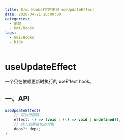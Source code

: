```yaml
---
title: 《Umi Hooks》官网笔记-useUpdateEffect
date: 2020-04-21 10:00:00
categories:
  - 前端
  - Umi/Hooks
tags:
  - Umi/Hooks
  - hide
---
```

# useUpdateEffect

一个只在依赖更新时执行的 useEffect hook。

## 一、API

```js
useUpdateEffect(
    // 可执行函数
	effect: () => (void | (() => void | undefined)),
    // 传入依赖变化的对象
    deps?: deps;
)
```

